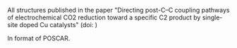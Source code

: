 All structures published in the paper "Directing post-C–C coupling pathways of electrochemical CO2 reduction toward a specific C2 product by single-site doped Cu catalysts"
(doi: )

In format of POSCAR.
